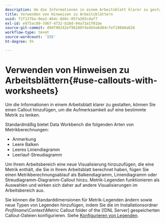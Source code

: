 ```yaml
---
description: Um die Informationen in einem Arbeitsblatt klarer zu gestalten, können Sie einen Callout hinzufügen, um die Aufmerksamkeit auf eine bestimmte Metrik zu lenken.
title: Verwenden von Hinweisen zu Arbeitsblättern
uuid: f2f137ba-0ea2-464c-8d4c-057a265cdaf7
exl-id: e975ac89-7d6f-4732-b10d-94a71e1f01be
source-git-commit: d9df90242ef96188f4e4b5e6d04cfef196b0a628
workflow-type: tm+mt
source-wordcount: '155'
ht-degree: 5%

---
```


# Verwenden von Hinweisen zu Arbeitsblättern{#use-callouts-with-worksheets}

Um die Informationen in einem Arbeitsblatt klarer zu gestalten, können Sie einen Callout hinzufügen, um die Aufmerksamkeit auf eine bestimmte Metrik zu lenken.

Standardmäßig bietet Data Workbench die folgenden Arten von Metrikberechnungen:

* Anmerkung
* Leere Balken
* Leeres Liniendiagramm
* Leerlauf-Streudiagramm

Um Ihrem Arbeitsbereich eine neue Visualisierung hinzuzufügen, die eine Metrik enthält, die Sie in Ihrem Arbeitsblatt berechnet haben, fügen Sie einen Metrikberechnungsablauf als Balkendiagramm, Liniendiagramm oder Streudiagramm-Diagramm-Callout hinzu. Metrik-Legenden funktionieren als Auswahlen und wirken sich daher auf andere Visualisierungen im Arbeitsbereich aus.

Sie können die Standarddimensionen für Metrik-Legenden ändern sowie neue Typen von Legenden hinzufügen, indem Sie die im Installationsordner *Profilname*\Context\Metric Callout folder of the [!DNL Server] gespeicherten Callout-Dateien konfigurieren. Siehe [Konfigurieren von Legenden](../../../../home/c-get-started/c-intf-anlys-ftrs/c-config-callouts.md#concept-f6e91e172f5e4c009245c9c549beb76a).
